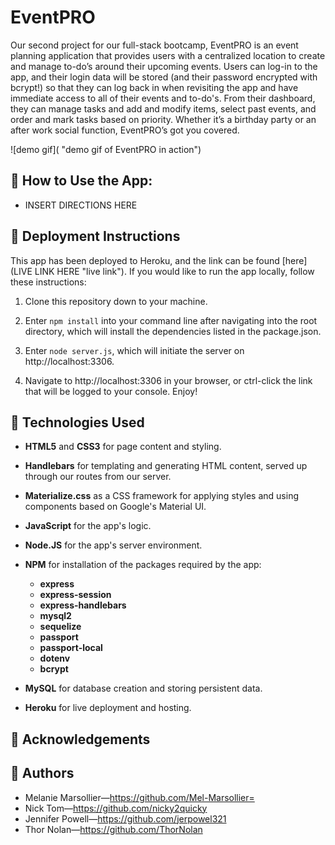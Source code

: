 # EventPRO
Our second project for our full-stack bootcamp, EventPRO is an event planning application that provides users with a centralized location to create and manage to-do’s around their upcoming events. Users can log-in to the app, and their login data will be stored (and their password encrypted with bcrypt!) so that they can log back in when revisiting the app and have immediate access to all of their events and to-do's. From their dashboard, they can manage tasks and add and modify items, select past events, and order and mark tasks based on priority. Whether it’s a birthday party or an after work social function, EventPRO’s got you covered.

![demo gif]( "demo gif of EventPRO in action")

## 🔑 How to Use the App:

+ INSERT DIRECTIONS HERE

## 📁 Deployment Instructions

This app has been deployed to Heroku, and the link can be found [here](LIVE LINK HERE "live link"). If you would like to run the app locally, follow these instructions: 

1. Clone this repository down to your machine.
   
2. Enter `npm install` into your command line after navigating into the root directory, which will install the dependencies listed in the package.json.
   
3. Enter `node server.js`, which will initiate the server on http://localhost:3306.
   
4. Navigate to http://localhost:3306 in your browser, or ctrl-click the link that will be logged to your console. Enjoy!

## 🔧 Technologies Used  

+ **HTML5** and **CSS3** for page content and styling.

+ **Handlebars** for templating and generating HTML content, served up through our routes from our server.

+ **Materialize.css** as a CSS framework for applying styles and using components based on Google's Material UI.

+ **JavaScript** for the app's logic.
  
+ **Node.JS** for the app's server environment.

+ **NPM** for installation of the packages required by the app:
  + **express**
  + **express-session**
  + **express-handlebars**
  + **mysql2**
  + **sequelize**
  + **passport**
  + **passport-local**
  + **dotenv**
  + **bcrypt**
  
+ **MySQL** for database creation and storing persistent data.
  
+ **Heroku** for live deployment and hosting.

## 🌟 Acknowledgements


    
## 🔗 Authors 

+ Melanie Marsollier—https://github.com/Mel-Marsollier=
+ Nick Tom—https://github.com/nicky2quicky
+ Jennifer Powell—https://github.com/jerpowel321
+ Thor Nolan—https://github.com/ThorNolan

